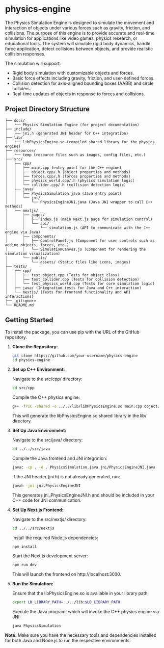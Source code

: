 # physics-engine
The Physics Simulation Engine is designed to simulate the movement and interaction of objects under various forces such as gravity, friction, and collisions.
The purpose of this engine is to provide accurate and real-time simulation for applications like video games, physics research, or educational tools. 
The system will simulate rigid body dynamics, handle force application, detect collisions between objects, and provide realistic collision responses. 

The simulation will support: 
- Rigid body simulation with customizable objects and forces. 
- Basic force effects including gravity, friction, and user-defined forces. 
- Collision detection for axis-aligned bounding boxes (AABB) and circle colliders. 
- Real-time updates of objects in response to forces and collisions. 

## Project Directory Structure
```
├── docs/
│   └── Physics Simulation Engine (for project documentation)
├── include/
│   └── jni.h (generated JNI header for C++ integration)
├── lib/
│   └── libPhysicsEngine.so (compiled shared library for the physics engine)
├── resources/
│   └── temp (resource files such as images, config files, etc.)
├── src/
│   ├── cpp/
│   │   ├── main.cpp (entry point for the C++ engine)
│   │   ├── object.cpp/.h (object properties and methods)
│   │   ├── forces.cpp/.h (forces properties and methods)
│   │   ├── physics_world.cpp/.h (physics simulation logic)
│   │   └── collider.cpp/.h (collision detection logic)
│   ├── java/
│   │   ├── PhysicsSimulation.java (Java entry point)
│   │   └── jni/
│   │       └── PhysicsEngineJNI.java (Java JNI wrapper to call C++ methods)
│   └── nextjs/
│       ├── pages/
│       │   ├── index.js (main Next.js page for simulation control)
│       │   └── api/
│       │       └── simulation.js (API to communicate with the C++ engine via Java)
│       ├── components/
│       │   ├── ControlPanel.js (Component for user controls such as adding objects, forces, etc.)
│       │   └── SimulationCanvas.js (Component for rendering the simulation visualization)
│       └── public/
│           └── assets/ (Static files like icons, images)
├── tests/
│   ├── cpp/
│   │   ├── test_object.cpp (Tests for object class)
│   │   ├── test_collider.cpp (Tests for collision detection)
│   │   └── test_physics_world.cpp (Tests for core simulation logic)
│   ├── java/ (Integration tests for Java and C++ interaction)
│   └── nextjs/ (Tests for frontend functionality and API interactions)
├── .gitignore
└── README.md
```

## Getting Started

To install the package, you can use pip with the URL of the GitHub repository.

1. **Clone the Repository:**
   ```bash
   git clone https://github.com/your-username/physics-engine
   cd physics-engine
   ```
2. **Set up C++ Environment:**
   
   Navigate to the src/cpp/ directory:
   ```bash
   cd src/cpp
   ```
   Compile the C++ physics engine: 
   ```bash
   g++ -fPIC -shared -o ../../lib/libPhysicsEngine.so main.cpp object.cpp physics_world.cpp collider.cpp 
   ```
   This will generate the libPhysicsEngine.so shared library in the lib/ directory.
   
4. **Set Up Java Environment:**
   
   Navigate to the src/java/ directory:
   ```bash
   cd ../../src/java
   ```
   Compile the Java frontend and JNI integration:
   ```bash
   javac -cp . -d . PhysicsSimulation.java jni/PhysicsEngineJNI.java
   ```
   If the JNI header (jni.h) is not already generated, run:
   ```bash
   javah -jni jni.PhysicsEngineJNI
   ```
   This generates jni_PhysicsEngineJNI.h and should be included in your C++ code for JNI communication.
   
6. **Set Up Next.js Frontend:**
   
   Navigate to the src/nextjs/ directory:
   ```bash
   cd ../../src/nextjs
   ```
   Install the required Node.js dependencies:
   ```bash
   npm install
   ```
   Start the Next.js development server:
   ```bash
   npm run dev
   ```
   This will launch the frontend on http://localhost:3000.

8. **Run the Simulation:**
   
   Ensure that the libPhysicsEngine.so is available in your library path:
   ```bash
   export LD_LIBRARY_PATH=../../lib:$LD_LIBRARY_PATH
   ```
   Execute the Java program, which will invoke the C++ physics engine via JNI:
   ```bash
   java PhysicsSimulation 
   ```
**Note:**
   Make sure you have the necessary tools and dependencies installed for both Java and Node.js to run the respective environments.
